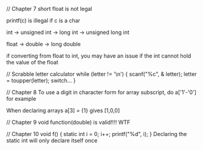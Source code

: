 // Chapter 7
short float is not legal

printf(c) is illegal if c is a char

int -> unsigned int -> long int -> unsigned long int

float -> double -> long double

if converting from float to int, you may have an issue if the int cannot hold
the value of the float

// Scrabble letter calculator
while (letter != '\n') {
    scanf("%c", & letter);
    letter = toupper(letter);
    switch...
}

// Chapter 8
To use a digit in character form for array subscript, do a['1'-'0'] for example

When declaring arrays a[3] = {1} gives [1,0,0]

// Chapter 9
void function(double) is valid!!!! WTF

// Chapter 10
void f() {
    static int i = 0;
    i++;
    printf("%d", i);
}
Declaring the static int will only declare itself once
